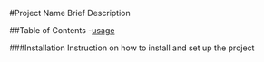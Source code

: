 #Project Name
Brief Description

##Table of Contents
-[usage](#usage)

###Installation
Instruction on how to install and set up the project
